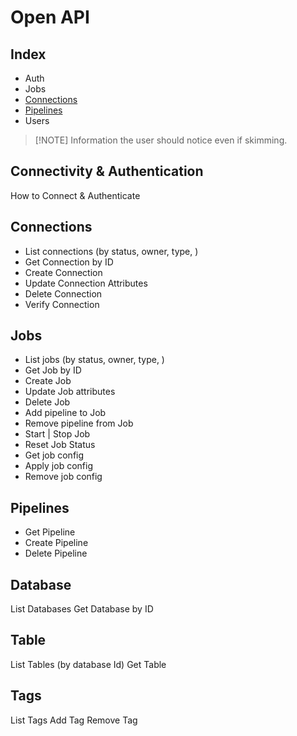# Open API

## Index
- Auth
- Jobs
- [Connections](#Connections)
- [Pipelines](#Pipelines)
- Users



>  [!NOTE]
>  Information the user should notice even if skimming.

## Connectivity & Authentication

How to Connect & Authenticate 

## Connections
- List connections (by status, owner, type, )
- Get Connection by ID
- Create Connection
- Update Connection Attributes
- Delete Connection 
- Verify Connection

## Jobs

- List jobs (by status, owner, type, )
- Get Job by ID
- Create Job
- Update Job attributes
- Delete Job
- Add pipeline to Job
- Remove pipeline from Job
- Start | Stop Job
- Reset Job Status
- Get job config
- Apply job config
- Remove job config

## Pipelines

- Get Pipeline
- Create Pipeline
- Delete Pipeline

## Database

List Databases
Get  Database by ID

## Table

List Tables (by database Id)
Get Table

## Tags
List Tags
Add Tag
Remove Tag



